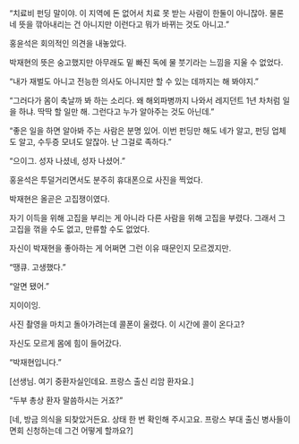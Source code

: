 “치료비 펀딩 말이야. 이 지역에 돈 없어서 치료 못 받는 사람이 한둘이 아니잖아. 물론 네 뜻을 깎아내리는 건 아니지만 이런다고 뭐가 바뀌는 것도 아니고.”

홍윤석은 회의적인 의견을 내놓았다.

박재현의 뜻은 숭고했지만 아무래도 밑 빠진 독에 물 붓기라는 느낌을 지울 수 없었다.

“내가 재벌도 아니고 전능한 의사도 아니지만 할 수 있는 데까지는 해 봐야지.”

“그러다가 몸이 축날까 봐 하는 소리다. 왜 해외파병까지 나와서 레지던트 1년 차처럼 일을 하냐. 딱딱 할 일만 해. 그런다고 누가 알아주는 것도 아닌데.”

“좋은 일을 하면 알아봐 주는 사람은 분명 있어. 이번 펀딩만 해도 네가 알고, 펀딩 업체도 알고, 수두증 모녀도 알잖아. 난 그걸로 족하다.”

“으이그. 성자 나셨네, 성자 나셨어.”

홍윤석은 투덜거리면서도 분주히 휴대폰으로 사진을 찍었다.

박재현은 올곧은 고집쟁이였다.

자기 이득을 위해 고집을 부리는 게 아니라 다른 사람을 위해 고집을 부렸다. 그래서 그 고집을 꺾을 수도 없고, 만류할 수도 없었다.

자신이 박재현을 좋아하는 게 어쩌면 그런 이유 때문인지 모르겠지만.

“땡큐. 고생했다.”

“알면 됐어.”

지이이잉.

사진 촬영을 마치고 돌아가려는데 콜폰이 울렸다. 이 시간에 콜이 온다고?

자신도 모르게 몸에 힘이 들어갔다.

“박재현입니다.”

[선생님. 여기 중환자실인데요. 프랑스 출신 리암 환자요.]

“두부 총상 환자 말씀하시는 거죠?”

[네, 방금 의식을 되찾았거든요. 상태 한 번 확인해 주시고요. 프랑스 부대 출신 병사들이 면회 신청하는데 그건 어떻게 할까요?]